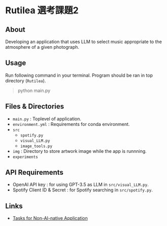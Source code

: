 # Rutilea 選考課題2
## About
Developing an application that uses LLM to select music appropriate to the atmosphere of a given photograph.

## Usage
Run following command in your terminal. Program should be ran in top directory (`Rutilea`).
> python main.py

## Files & Directories
- `main.py` : Toplevel of application.
- `environment.yml` : Requirements for conda environment.
- `src`
    + `spotify.py`
    + `visual_LLM.py`
    + `image_tools.py`
- `img` : Directory to store artwork image while the app is runnning.
- `experiments`

## API Requirements
- OpenAI API key : for using GPT-3.5 as LLM in `src/visual_LLM.py`.
- Spotify Client ID & Secret : for Spotify searching in `src/spotify.py`.

## Links
- [Tasks for Non-AI-native Application](https://docs.google.com/document/d/1BQRDnBziHUUKzwzlD68ZyD3Bq0XrTHt2dYSwgHeLGP8/edit)